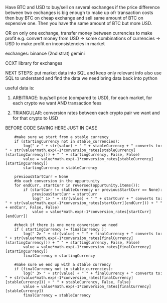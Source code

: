 Have BTC and USD to buy/sell on several exchanges
if the price difference between two exchanges is big enough to make up ofr transaction costs then buy BTC on cheap exchange and sell same amount of BTC on expensive one. Then you have the same amount of BTC but more USD.


OR on only one exchange, transfer money between currencies to make profit
	e.g. convert money from USD -> some combinations of currencies -> USD to make profit on inconsistencies in market



exchanges:
binance (2nd strat)
gemini

CCXT library for exchanges


NEXT STEPS:
put market data into SQL and keep only relevant info
also use SQL to understand and find the data we need
bring data back into python

useful data is:
1. ARBITRAGE: buy/sell price (compared to USD), for each market, for each crypto we want AND transaction fees

2. TRIANGULAR: conversion rates between each crypto pair we want and for that crypto to USD




BEFORE CODE SAVING HERE JUST IN CASE


        #make sure we start from a stable currency
        if (startingCurrency not in stable_currencies):
            log(" > " + str(value) + " " + stableCurrency + " converts to: " + str(value*math.exp(-1*conversion_rates[stableCurrency][startingCurrency])) + " " + startingCurrency, False, False)
            value = value*math.exp(-1*conversion_rates[stableCurrency][startingCurrency])
            startingCurrency = stableCurrency

        previousStartCurr = None
        #do each conversion in the oppurtunity
        for endCurr, startCurr in reversed(oppurtunity.items()):
            if (startCurr != stableCurrency or previousStartCurr == None):
                previousStartCurr = startCurr
                log(" 1> " + str(value) + " " + startCurr + " converts to: " + str(value*math.exp(-1*conversion_rates[startCurr][endCurr])) + " " + endCurr, False, False)
                value = value*math.exp(-1*conversion_rates[startCurr][endCurr])

        #check if there is one more conversion we need
        if ( startingCurrency != finalCurrency ): 
            log(" 2> " + str(value) + " " + finalCurrency + " converts to: " + str(value*math.exp(-1*conversion_rates[finalCurrency][startingCurrency])) + " " + startingCurrency, False, False)
            value = value*math.exp(-1*conversion_rates[finalCurrency][startingCurrency])
            finalCurrency = startingCurrency
        
        #make sure we end up with a stable currency
        if (finalCurrency not in stable_currencies):
            log(" 3> " + str(value) + " " + finalCurrency + " converts to: " + str(value*math.exp(-1*conversion_rates[finalCurrency][stableCurrency])) + " " + stableCurrency, False, False)
            value = value*math.exp(-1*conversion_rates[finalCurrency][stableCurrency])
            finalCurrency = stableCurrency   